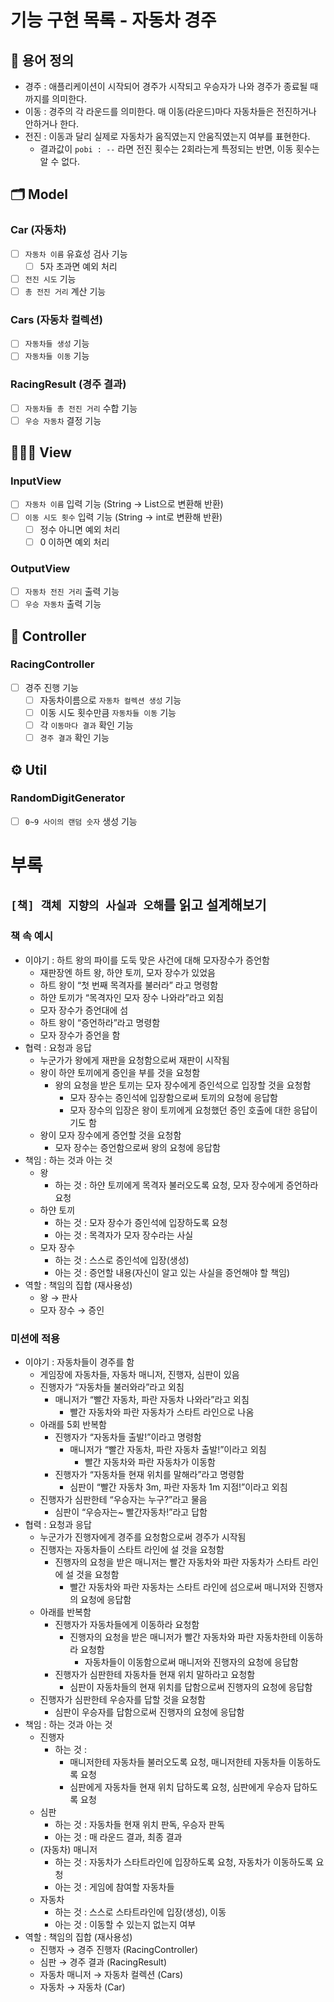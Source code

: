 # 기능 구현 목록 - 자동차 경주

## 📘 용어 정의

- 경주 : 애플리케이션이 시작되어 경주가 시작되고 우승자가 나와 경주가 종료될 때까지를 의미한다.
- 이동 : 경주의 각 라운드를 의미한다. 매 이동(라운드)마다 자동차들은 전진하거나 안하거나 한다.
- 전진 : 이동과 달리 실제로 자동차가 움직였는지 안움직였는지 여부를 표현한다.
    - 결과값이 `pobi : --` 라면 전진 횟수는 2회라는게 특정되는 반면, 이동 횟수는 알 수 없다.

## 🗂️ Model

### Car (자동차)

- [ ] `자동차 이름` 유효성 검사 기능
    - [ ] 5자 초과면 예외 처리
- [ ] `전진 시도` 기능
- [ ] `총 전진 거리` 계산 기능

### Cars (자동차 컬렉션)

- [ ] `자동차들 생성` 기능
- [ ] `자동차들 이동` 기능

### RacingResult (경주 결과)

- [ ] `자동차들 총 전진 거리` 수합 기능
- [ ] `우승 자동차` 결정 기능

## 👩🏻‍💻 View

### InputView

- [ ] `자동차 이름` 입력 기능 (String → List<String>으로 변환해 반환)
- [ ] `이동 시도 횟수` 입력 기능 (String → int로 변환해 반환)
    - [ ] 정수 아니면 예외 처리
    - [ ] 0 이하면 예외 처리

### OutputView

- [ ] `자동차 전진 거리` 출력 기능
- [ ] `우승 자동차` 출력 기능

## 📡 Controller

### RacingController

- [ ] 경주 진행 기능
    - [ ] 자동차이름으로 `자동차 컬렉션 생성` 기능
    - [ ] 이동 시도 횟수만큼 `자동차들 이동` 기능
    - [ ] 각 `이동마다 결과` 확인 기능
    - [ ] `경주 결과` 확인 기능

## ⚙️ Util

### RandomDigitGenerator

- [ ] `0~9 사이의 랜덤 숫자` 생성 기능

# 부록

## `[책] 객체 지향의 사실과 오해`를 읽고 설계해보기

### 책 속 예시

- 이야기 : 하트 왕의 파이를 도둑 맞은 사건에 대해 모자장수가 증언함
    - 재판장엔 하트 왕, 하얀 토끼, 모자 장수가 있었음
    - 하트 왕이 “첫 번째 목격자를 불러라” 라고 명령함
    - 하얀 토끼가 “목격자인 모자 장수 나와라”라고 외침
    - 모자 장수가 증언대에 섬
    - 하트 왕이 “증언하라”라고 명령함
    - 모자 장수가 증언을 함
- 협력 : 요청과 응답
    - 누군가가 왕에게 재판을 요청함으로써 재판이 시작됨
    - 왕이 하얀 토끼에게 증인을 부를 것을 요청함
        - 왕의 요청을 받은 토끼는 모자 장수에게 증인석으로 입장할 것을 요청함
            - 모자 장수는 증인석에 입장함으로써 토끼의 요청에 응답함
            - 모자 장수의 입장은 왕이 토끼에게 요청했던 증인 호출에 대한 응답이기도 함
    - 왕이 모자 장수에게 증언할 것을 요청함
        - 모자 장수는 증언함으로써 왕의 요청에 응답함
- 책임 : 하는 것과 아는 것
    - 왕
        - 하는 것 : 하얀 토끼에게 목격자 불러오도록 요청, 모자 장수에게 증언하라 요청
    - 하얀 토끼
        - 하는 것 : 모자 장수가 증인석에 입장하도록 요청
        - 아는 것 : 목격자가 모자 장수라는 사실
    - 모자 장수
        - 하는 것 : 스스로 증인석에 입장(생성)
        - 아는 것 : 증언할 내용(자신이 알고 있는 사실을 증언해야 할 책임)
- 역할 : 책임의 집합 (재사용성)
    - 왕 → 판사
    - 모자 장수 → 증인

### 미션에 적용

- 이야기 : 자동차들이 경주를 함
    - 게임장에 자동차들, 자동차 매니저, 진행자, 심판이 있음
    - 진행자가 “자동차들 불러와라”라고 외침
        - 매니저가 “빨간 자동차, 파란 자동차 나와라”라고 외침
            - 빨간 자동차와 파란 자동차가 스타트 라인으로 나옴
    - 아래를 5회 반복함
        - 진행자가 “자동차들 출발!”이라고 명령함
            - 매니저가 “빨간 자동차, 파란 자동차 출발!”이라고 외침
                - 빨간 자동차와 파란 자동차가 이동함
        - 진행자가 “자동차들 현재 위치를 말해라”라고 명령함
            - 심판이 “빨간 자동차 3m, 파란 자동차 1m 지점!”이라고 외침
    - 진행자가 심판한테 “우승자는 누구?”라고 물음
        - 심판이 “우승자는~ 빨간자동차!”라고 답함
- 협력 : 요청과 응답
    - 누군가가 진행자에게 경주를 요청함으로써 경주가 시작됨
    - 진행자는 자동차들이 스타트 라인에 설 것을 요청함
        - 진행자의 요청을 받은 매니저는 빨간 자동차와 파란 자동차가 스타트 라인에 설 것을 요청함
            - 빨간 자동차와 파란 자동차는 스타트 라인에 섬으로써 매니저와 진행자의 요청에 응답함
    - 아래를 반복함
        - 진행자가 자동차들에게 이동하라 요청함
            - 진행자의 요청을 받은 매니저가 빨간 자동차와 파란 자동차한테 이동하라 요청함
                - 자동차들이 이동함으로써 매니저와 진행자의 요청에 응답함
        - 진행자가 심판한테 자동차들 현재 위치 말하라고 요청함
            - 심판이 자동차들의 현재 위치를 답함으로써 진행자의 요청에 응답함
    - 진행자가 심판한테 우승자를 답할 것을 요청함
        - 심판이 우승자를 답함으로써 진행자의 요청에 응답함
- 책임 : 하는 것과 아는 것
    - 진행자
        - 하는 것 :
            - 매니저한테 자동차들 불러오도록 요청, 매니저한테 자동차들 이동하도록 요청
            - 심판에게 자동차들 현재 위치 답하도록 요청, 심판에게 우승자 답하도록 요청
    - 심판
        - 하는 것 : 자동차들 현재 위치 판독, 우승자 판독
        - 아는 것 : 매 라운드 결과, 최종 결과
    - (자동차) 매니저
        - 하는 것 : 자동차가 스타트라인에 입장하도록 요청, 자동차가 이동하도록 요청
        - 아는 것 : 게임에 참여할 자동차들
    - 자동차
        - 하는 것 : 스스로 스타트라인에 입장(생성), 이동
        - 아는 것 : 이동할 수 있는지 없는지 여부
- 역할 : 책임의 집합 (재사용성)
    - 진행자 → 경주 진행자 (RacingController)
    - 심판 → 경주 결과 (RacingResult)
    - 자동차 매니저 → 자동차 컬렉션 (Cars)
    - 자동차 → 자동차 (Car)